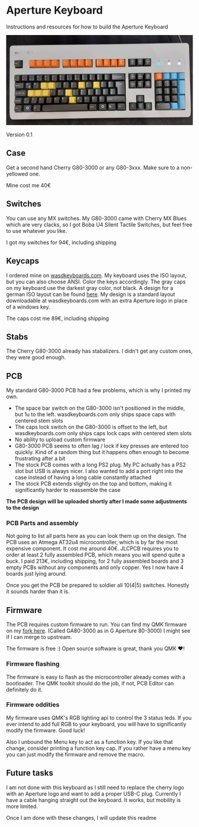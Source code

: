# Aperture Keyboard
Instructions and resources for how to build the Aperture Keyboard

![An image of the keyboard](20221010_220754.jpg)

Version 0.1

## Case
Get a second hand Cherry G80-3000 or any G80-3xxx. Make sure to a non-yellowed one.

Mine cost me 40€

## Switches
You can use any MX switches. My G80-3000 came with Cherry MX Blues which are very clacks, so I got Boba U4 Silent Tactile Switches, but feel free to use whatever you like.

I got my switches for 94€, including shipping 

## Keycaps
I ordered mine on [wasdkeyboards.com](https://www.wasdkeyboards.com/). My keyboard uses the ISO layout, but you can also choose ANSI. Color the keys accordingly. The gray caps on my keyboard use the darkest gray color, not black. 
A design for a german ISO layout can be found [here](wasd-inkscape-105-04.20.2021.svg). My design is a standard layout downloadable at wasdkeyboards.com with an extra Aperture logo in place of a windows key.

The caps cost me 89€, including shipping

## Stabs
The Cherry G80-3000 already has stabalizers. I didn't get any custom ones, they were good enough.

## PCB
My standard G80-3000 PCB had a few problems, which is why I printed my own.

- The space bar switch on the G80-3000 isn't positioned in the middle, but 1u to the left. wasdkeyboards.com only ships space caps with centered stem slots
- The caps lock switch on the G80-3000 is offset to the left, but wasdkeyboards.com only ships caps lock caps with centered stem slots
- No ability to upload custom firmware
- G80-3000 PCB seems to often lag / lock if key presses are entered too quickly. Kind of a random thing but it happens often enough to become frustrating after a bit
- The stock PCB comes with a long PS2 plug. My PC actually has a PS2 slot but USB is always nicer. I also wanted to add a port right into the case instead of having a long cable constantly attached
- The stock PCB extends slightly on the top and bottom, making it significantly harder to reassemble the case

**The PCB design will be uploaded shortly after I made some adjustments to the design**

### PCB Parts and assembly
Not going to list all parts here as you can look them up on the design. The PCB uses an Atmega AT32u4 microcontroller, which is by far the most expensive component. It cost me around 40€.
JLCPCB requires you to order at least 2 fully assembled PCB, which means you will spend quite a buck. I paid 213€, including shipping, for 2 fully assembled boards and 3 empty PCBs without any components and only copper. Yes I now have 4 boards just lying around.

Once you get the PCB be prepared to soldier all 10(4|5) switches. Honestly it sounds harder than it is.

## Firmware
The PCB requires custom firmware to run. You can find my QMK firmware on my [fork here](https://github.com/StefanH-AT/qmk_firmware). (Called GA80-3000 as in G Aperture 80-3000) I might see if I can merge to upstream.

The firmware is free :) Open source software is great, thank you QMK ❤!

### Firmware flashing
The firmware is easy to flash as the microcontroller already comes with a bootloader. The QMK toolkit should do the job, if not, PCB Editor can definitely do it.

### Firmware oddities
My firmware uses QMK's RGB lighting api to control the 3 status leds. If you ever intend to add full RGB to your keyboard, you will have to significantly modify the firmware. Good luck!

Also I unbound the Menu key to act as a function key. If you like that change, consider printing a function key cap. If you rather have a menu key you can just modify the firmware and remove the macro.

## Future tasks
I am not done with this keyboard as I still need to replace the cherry logo with an Aperture logo and want to add a proper USB-C plug. Currently I have a cable hanging straight out the keyboard. It works, but mobility is more limited. 

Once I am done with these changes, I will update this readme
